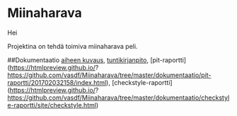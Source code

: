 # Miinaharava

Hei

Projektina on tehdä toimiva miinaharava peli.

##Dokumentaatio
[aiheen kuvaus](dokumentaatio/aiheenKuvausJaRakenne.md),
[tuntikirjanpito](dokumentaatio/tuntikirjanpito.md),
[pit-raportti](https://htmlpreview.github.io/? https://github.com/vasdf/Miinaharava/tree/master/dokumentaatio/pit-raportti/201702032158/index.html),
[checkstyle-raportti](https://htmlpreview.github.io/? https://github.com/vasdf/Miinaharava/tree/master/dokumentaatio/checkstyle-raportti/site/checkstyle.html)